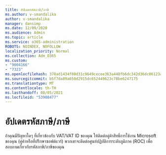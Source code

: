 ```yaml
---
title: อัปเดตรหัสภาษี/ภาษี
ms.author: v-smandalika
author: v-smandalika
manager: dansimp
ms.date: 12/09/2020
ms.audience: Admin
ms.topic: article
ms.service: o365-administration
ROBOTS: NOINDEX, NOFOLLOW
localization_priority: Normal
ms.collection: Adm_O365
ms.custom:
- "9004166"
- "7323"
ms.openlocfilehash: 378ad1434f80d31c9649cecee363a448fb6dc342d36dc06123a59bacfd9d73f0
ms.sourcegitcommit: b5f7da89a650d2915dc652449623c78be6247175
ms.translationtype: MT
ms.contentlocale: th-TH
ms.lasthandoff: 08/05/2021
ms.locfileid: "53908477"
---
```

# <a name="update-taxvat-id"></a>อัปเดตรหัสภาษี/ภาษี

ถ้าคุณมีปัญหาใดๆ ที่เกี่ยวข้องกับ VAT/VAT ID ของคุณ ให้ติดต่อคู่ค้าสิทธิ์การใช้งาน Microsoft ของคุณ (คู่ค้าหรือที่ปรึกษาซอฟต์แวร์) พวกเขาจะติดต่อศูนย์ปฏิบัติการระดับภูมิภาค (ROC) เพื่อสอบถามเกี่ยวกับรหัสภาษี/ภาษีของคุณ 